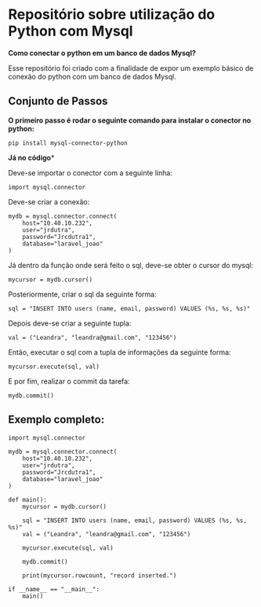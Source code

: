 # Repositório sobre utilização do Python com Mysql

**Como conectar o python em um banco de dados Mysql?**

Esse repositório foi criado com a finalidade de expor um exemplo básico de conexão
do python com um banco de dados Mysql.

## Conjunto de Passos

**O primeiro passo é rodar o seguinte comando para instalar o conector no python:**

```
pip install mysql-connector-python
```

**Já no código***

Deve-se importar o conector com a seguinte linha:

```
import mysql.connector
```

Deve-se criar a conexão:

```
mydb = mysql.connector.connect(
    host="10.40.10.232",
    user="jrdutra",
    password="Jrcdutra1",
    database="laravel_joao"
)
```

Já dentro da função onde será feito o sql, deve-se obter o cursor do mysql:


```
mycursor = mydb.cursor()
```

Posteriormente, criar o sql da seguinte forma:

```
sql = "INSERT INTO users (name, email, password) VALUES (%s, %s, %s)"
```

Depois deve-se criar a seguinte tupla:

```
val = ("Leandra", "leandra@gmail.com", "123456")
```

Então, executar o sql com a tupla de informações da seguinte forma:

```
mycursor.execute(sql, val)
```

E por fim, realizar o commit da tarefa:

```
mydb.commit()
```

## Exemplo completo:

```
import mysql.connector

mydb = mysql.connector.connect(
    host="10.40.10.232",
    user="jrdutra",
    password="Jrcdutra1",
    database="laravel_joao"
)

def main():
    mycursor = mydb.cursor()

    sql = "INSERT INTO users (name, email, password) VALUES (%s, %s, %s)"
    val = ("Leandra", "leandra@gmail.com", "123456")

    mycursor.execute(sql, val)

    mydb.commit()

    print(mycursor.rowcount, "record inserted.")

if __name__ == "__main__":
    main()
```
